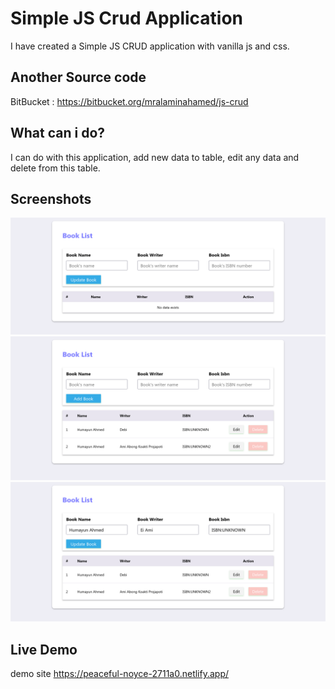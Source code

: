 # Simple JS Crud Application
I have created a Simple JS CRUD application with vanilla js and css.

## Another Source code
BitBucket : https://bitbucket.org/mralaminahamed/js-crud

## What can i do?
I can do with this application, add new data to table, edit any data and delete from this table.

## Screenshots
<img src="https://raw.githubusercontent.com/mralaminahamed/js-crud/main/screenhots/Empty-page-JS-Crud.png"/>
<img src="https://raw.githubusercontent.com/mralaminahamed/js-crud/main/screenhots/data -table-JSCrud.png"/>
<img src="https://raw.githubusercontent.com/mralaminahamed/js-crud/main/screenhots/edit-JS-Crud.png"/>

## Live Demo
demo site https://peaceful-noyce-2711a0.netlify.app/
